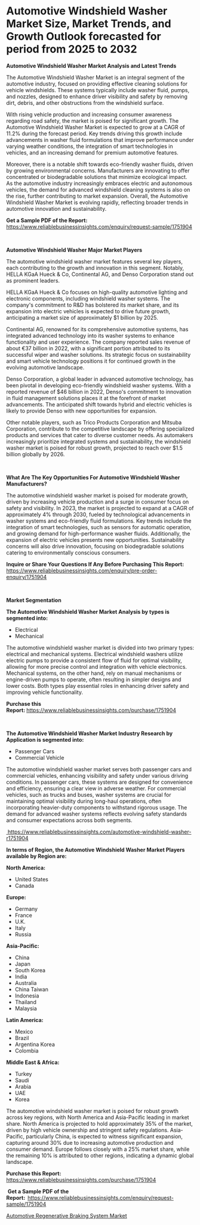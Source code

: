 <p><h1>Automotive Windshield Washer Market Size, Market Trends, and Growth Outlook forecasted for period from 2025 to 2032</h1></p><p><strong>Automotive Windshield Washer Market Analysis and Latest Trends</strong></p>
<p><p>The Automotive Windshield Washer Market is an integral segment of the automotive industry, focused on providing effective cleaning solutions for vehicle windshields. These systems typically include washer fluid, pumps, and nozzles, designed to enhance driver visibility and safety by removing dirt, debris, and other obstructions from the windshield surface.</p><p>With rising vehicle production and increasing consumer awareness regarding road safety, the market is poised for significant growth. The Automotive Windshield Washer Market is expected to grow at a CAGR of 11.2% during the forecast period. Key trends driving this growth include advancements in washer fluid formulations that improve performance under varying weather conditions, the integration of smart technologies in vehicles, and an increasing demand for premium automotive features.</p><p>Moreover, there is a notable shift towards eco-friendly washer fluids, driven by growing environmental concerns. Manufacturers are innovating to offer concentrated or biodegradable solutions that minimize ecological impact. As the automotive industry increasingly embraces electric and autonomous vehicles, the demand for advanced windshield cleaning systems is also on the rise, further contributing to market expansion. Overall, the Automotive Windshield Washer Market is evolving rapidly, reflecting broader trends in automotive innovation and sustainability.</p></p>
<p><strong>Get a Sample PDF of the Report:&nbsp;</strong> <a href="https://www.reliablebusinessinsights.com/enquiry/request-sample/1751904?utm_campaign=2335&utm_medium=2&utm_source=Github&utm_content=ia&utm_term=30032025&utm_id=automotive-windshield-washer">https://www.reliablebusinessinsights.com/enquiry/request-sample/1751904</a></p>
<p>&nbsp;</p>
<p><strong>Automotive Windshield Washer Major Market Players</strong></p>
<p><p>The automotive windshield washer market features several key players, each contributing to the growth and innovation in this segment. Notably, HELLA KGaA Hueck & Co, Continental AG, and Denso Corporation stand out as prominent leaders.</p><p>HELLA KGaA Hueck & Co focuses on high-quality automotive lighting and electronic components, including windshield washer systems. The company's commitment to R&D has bolstered its market share, and its expansion into electric vehicles is expected to drive future growth, anticipating a market size of approximately $1 billion by 2025.</p><p>Continental AG, renowned for its comprehensive automotive systems, has integrated advanced technology into its washer systems to enhance functionality and user experience. The company reported sales revenue of about €37 billion in 2022, with a significant portion attributed to its successful wiper and washer solutions. Its strategic focus on sustainability and smart vehicle technology positions it for continued growth in the evolving automotive landscape.</p><p>Denso Corporation, a global leader in advanced automotive technology, has been pivotal in developing eco-friendly windshield washer systems. With a reported revenue of $46 billion in 2022, Denso's commitment to innovation in fluid management solutions places it at the forefront of market advancements. The anticipated shift towards hybrid and electric vehicles is likely to provide Denso with new opportunities for expansion.</p><p>Other notable players, such as Trico Products Corporation and Mitsuba Corporation, contribute to the competitive landscape by offering specialized products and services that cater to diverse customer needs. As automakers increasingly prioritize integrated systems and sustainability, the windshield washer market is poised for robust growth, projected to reach over $1.5 billion globally by 2026.</p></p>
<p>&nbsp;</p>
<p><strong>What Are The Key Opportunities For Automotive Windshield Washer Manufacturers?</strong></p>
<p><p>The automotive windshield washer market is poised for moderate growth, driven by increasing vehicle production and a surge in consumer focus on safety and visibility. In 2023, the market is projected to expand at a CAGR of approximately 4% through 2030, fueled by technological advancements in washer systems and eco-friendly fluid formulations. Key trends include the integration of smart technologies, such as sensors for automatic operation, and growing demand for high-performance washer fluids. Additionally, the expansion of electric vehicles presents new opportunities. Sustainability concerns will also drive innovation, focusing on biodegradable solutions catering to environmentally conscious consumers.</p></p>
<p><strong>Inquire or Share Your Questions If Any Before Purchasing This Report:</strong> <a href="https://www.reliablebusinessinsights.com/enquiry/pre-order-enquiry/1751904?utm_campaign=2335&utm_medium=2&utm_source=Github&utm_content=ia&utm_term=30032025&utm_id=automotive-windshield-washer">https://www.reliablebusinessinsights.com/enquiry/pre-order-enquiry/1751904</a></p>
<p>&nbsp;</p>
<p><strong>Market Segmentation</strong></p>
<p><strong>The Automotive Windshield Washer Market Analysis by types is segmented into:</strong></p>
<p><ul><li>Electrical</li><li>Mechanical</li></ul></p>
<p><p>The automotive windshield washer market is divided into two primary types: electrical and mechanical systems. Electrical windshield washers utilize electric pumps to provide a consistent flow of fluid for optimal visibility, allowing for more precise control and integration with vehicle electronics. Mechanical systems, on the other hand, rely on manual mechanisms or engine-driven pumps to operate, often resulting in simpler designs and lower costs. Both types play essential roles in enhancing driver safety and improving vehicle functionality.</p></p>
<p><strong>Purchase this Report:&nbsp;</strong><a href="https://www.reliablebusinessinsights.com/purchase/1751904?utm_campaign=2335&utm_medium=2&utm_source=Github&utm_content=ia&utm_term=30032025&utm_id=automotive-windshield-washer">https://www.reliablebusinessinsights.com/purchase/1751904</a></p>
<p>&nbsp;</p>
<p><strong>The Automotive Windshield Washer Market Industry Research by Application is segmented into:</strong></p>
<p><ul><li>Passenger Cars</li><li>Commercial Vehicle</li></ul></p>
<p><p>The automotive windshield washer market serves both passenger cars and commercial vehicles, enhancing visibility and safety under various driving conditions. In passenger cars, these systems are designed for convenience and efficiency, ensuring a clear view in adverse weather. For commercial vehicles, such as trucks and buses, washer systems are crucial for maintaining optimal visibility during long-haul operations, often incorporating heavier-duty components to withstand rigorous usage. The demand for advanced washer systems reflects evolving safety standards and consumer expectations across both segments.</p></p>
<p><a href="https://www.reliablebusinessinsights.com/automotive-windshield-washer-r1751904?utm_campaign=2335&utm_medium=2&utm_source=Github&utm_content=ia&utm_term=30032025&utm_id=automotive-windshield-washer">&nbsp;https://www.reliablebusinessinsights.com/automotive-windshield-washer-r1751904</a></p>
<p><strong>In terms of Region, the Automotive Windshield Washer Market Players available by Region are:</strong></p>
<p>
    <p> <strong> North America: </strong>
        <ul>
            <li>United States</li>
            <li>Canada</li>
        </ul>
        </p> 
    <p> <strong> Europe: </strong>
        <ul>
            <li>Germany</li>
            <li>France</li>
            <li>U.K.</li>
            <li>Italy</li>
            <li>Russia</li>
        </ul>
        </p> 
    <p> <strong> Asia-Pacific: </strong>
        <ul>
            <li>China</li>
            <li>Japan</li>
            <li>South Korea</li>
            <li>India</li>
            <li>Australia</li>
            <li>China Taiwan</li>
            <li>Indonesia</li>
            <li>Thailand</li>
            <li>Malaysia</li>
        </ul>
        </p> 
    <p> <strong> Latin America: </strong>
        <ul>
            <li>Mexico</li>
            <li>Brazil</li>
            <li>Argentina Korea</li>
            <li>Colombia</li>
        </ul>
        </p> 
    <p> <strong> Middle East & Africa: </strong>
        <ul>
            <li>Turkey</li>
            <li>Saudi</li>
            <li>Arabia</li>
            <li>UAE</li>
            <li>Korea</li>
        </ul>
    </p>
    </p>
<p><p>The automotive windshield washer market is poised for robust growth across key regions, with North America and Asia-Pacific leading in market share. North America is projected to hold approximately 35% of the market, driven by high vehicle ownership and stringent safety regulations. Asia-Pacific, particularly China, is expected to witness significant expansion, capturing around 30% due to increasing automotive production and consumer demand. Europe follows closely with a 25% market share, while the remaining 10% is attributed to other regions, indicating a dynamic global landscape.</p></p>
<p><strong>Purchase this Report: </strong><a href="https://www.reliablebusinessinsights.com/purchase/1751904?utm_campaign=2335&utm_medium=2&utm_source=Github&utm_content=ia&utm_term=30032025&utm_id=automotive-windshield-washer">https://www.reliablebusinessinsights.com/purchase/1751904</a></p>
<p>&nbsp;<strong>Get a Sample PDF of the Report:&nbsp;&nbsp;</strong><a href="https://www.reliablebusinessinsights.com/enquiry/request-sample/1751904?utm_campaign=2335&utm_medium=2&utm_source=Github&utm_content=ia&utm_term=30032025&utm_id=automotive-windshield-washer">https://www.reliablebusinessinsights.com/enquiry/request-sample/1751904</a></p>
<p><strong></strong></p>
<p><p><a href="https://github.com/jerhoskinson197676/Market-Research-Report-List-1/blob/main/automotive-regenerative-braking-system-market.md?utm_campaign=2335&utm_medium=2&utm_source=Github&utm_content=ia&utm_term=30032025&utm_id=automotive-windshield-washer">Automotive Regenerative Braking System Market</a></p></p>